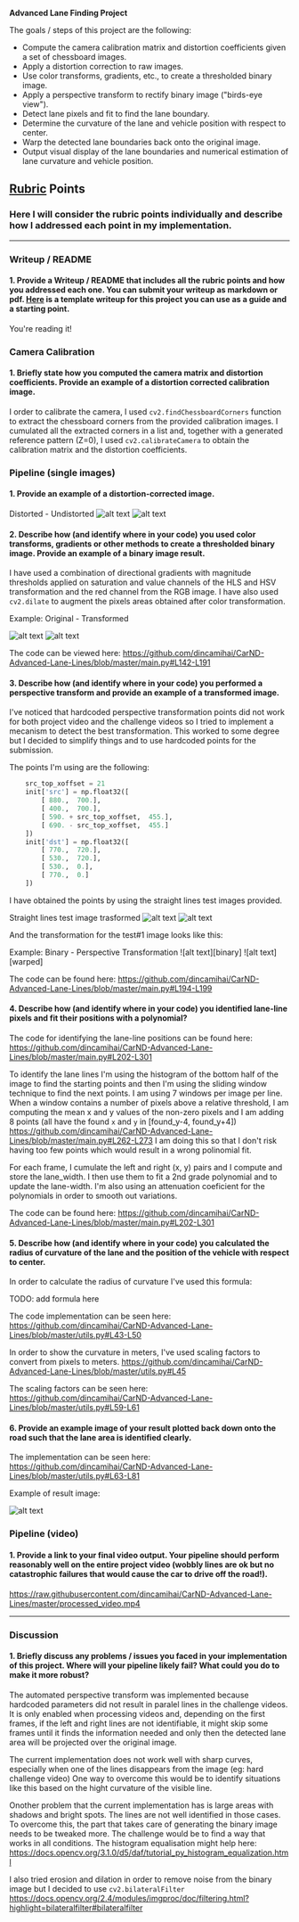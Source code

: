 **Advanced Lane Finding Project**

The goals / steps of this project are the following:

* Compute the camera calibration matrix and distortion coefficients given a set of chessboard images.
* Apply a distortion correction to raw images.
* Use color transforms, gradients, etc., to create a thresholded binary image.
* Apply a perspective transform to rectify binary image ("birds-eye view").
* Detect lane pixels and fit to find the lane boundary.
* Determine the curvature of the lane and vehicle position with respect to center.
* Warp the detected lane boundaries back onto the original image.
* Output visual display of the lane boundaries and numerical estimation of lane curvature and vehicle position.

[//]: # (Image References)

[image2]: ./test_images/test2.jpg "Original Image"
[image2-undist]: ./writeup-examples/undist.png "Undistorted Image"
[image2-binary]: ./writeup-examples/binary.png "Binary Undistorted Image"
[image2-warped]: ./writeup-examples/warped.png "Binary Perspective Transformed Image"
[orig-straight-lines]: ./test_images/straight_lines1.jpg "Original Test #2 Image"
[perspective-straight-lines]: ./writeup-examples/perspective.png "Binary Perspective Transformed Test Image #1"
[plotted-result]: ./writeup-examples/result.png "Plotted result"
[image4]: ./examples/warped_straight_lines.jpg "Warp Example"
[image5]: ./examples/color_fit_lines.jpg "Fit Visual"
[image6]: ./examples/example_output.jpg "Output"
[video1]: ./project_video.mp4 "Video"

## [Rubric](https://review.udacity.com/#!/rubrics/571/view) Points

### Here I will consider the rubric points individually and describe how I addressed each point in my implementation.

---

### Writeup / README

#### 1. Provide a Writeup / README that includes all the rubric points and how you addressed each one.  You can submit your writeup as markdown or pdf.  [Here](https://github.com/udacity/CarND-Advanced-Lane-Lines/blob/master/writeup_template.md) is a template writeup for this project you can use as a guide and a starting point.

You're reading it!

### Camera Calibration

#### 1. Briefly state how you computed the camera matrix and distortion coefficients. Provide an example of a distortion corrected calibration image.

I order to calibrate the camera, I used `cv2.findChessboardCorners` function to extract the chessboard corners from the provided calibration images.
I cumulated all the extracted corners in a list and, together with a generated reference pattern (Z=0), I used `cv2.calibrateCamera` to obtain the calibration matrix and the distortion coefficients.


### Pipeline (single images)

#### 1. Provide an example of a distortion-corrected image.

Distorted - Undistorted
![alt text][image2] ![alt text][image2-undist]

#### 2. Describe how (and identify where in your code) you used color transforms, gradients or other methods to create a thresholded binary image.  Provide an example of a binary image result.

I have used a combination of directional gradients with magnitude thresholds applied on saturation and value channels of the HLS and HSV transformation and the red channel from the RGB image.
I have also used `cv2.dilate` to augment the pixels areas obtained after color transformation.

Example: Original - Transformed

![alt text][image2-undist] ![alt text][image2-binary]

The code can be viewed here: https://github.com/dincamihai/CarND-Advanced-Lane-Lines/blob/master/main.py#L142-L191

#### 3. Describe how (and identify where in your code) you performed a perspective transform and provide an example of a transformed image.

I've noticed that hardcoded perspective transformation points did not work for both project video and the challenge videos so I tried to implement a mecanism to detect the best transformation. This worked to some degree but I decided to simplify things and to use hardcoded points for the submission.

The points I'm using are the following:

```python
    src_top_xoffset = 21
    init['src'] = np.float32([
        [ 880.,  700.],
        [ 400.,  700.],
        [ 590. + src_top_xoffset,  455.],
        [ 690. - src_top_xoffset,  455.]
    ])
    init['dst'] = np.float32([
        [ 770.,  720.],
        [ 530.,  720.],
        [ 530.,  0.],
        [ 770.,  0.]
    ])
```
I have obtained the points by using the straight lines test images provided.

Straight lines test image trasformed
![alt text][orig-straight-lines] ![alt text][perspective-straight-lines]

And the transformation for the test#1 image looks like this:

Example: Binary - Perspective Transformation
![alt text][binary] ![alt text][warped]

The code can be found here: https://github.com/dincamihai/CarND-Advanced-Lane-Lines/blob/master/main.py#L194-L199

#### 4. Describe how (and identify where in your code) you identified lane-line pixels and fit their positions with a polynomial?

The code for identifying the lane-line positions can be found here: https://github.com/dincamihai/CarND-Advanced-Lane-Lines/blob/master/main.py#L202-L301

To identify the lane lines I'm using the histogram of the bottom half of the image to find the starting points and then I'm using the sliding window technique to find the next points.
I am using 7 windows per image per line.
When a window contains a number of pixels above a relative threshold, I am computing the mean x and y values of the non-zero pixels and I am adding 8 points (all have the found `x` and `y` in [found_y-4, found_y+4]) https://github.com/dincamihai/CarND-Advanced-Lane-Lines/blob/master/main.py#L262-L273
I am doing this so that I don't risk having too few points which would result in a wrong polinomial fit.

For each frame, I cumulate the left and right (x, y) pairs and I compute and store the lane_width.
I then use them to fit a 2nd grade polynomial and to update the lane-width.
I'm also using an attenuation coeficient for the polynomials in order to smooth out variations.

The code can be found here: https://github.com/dincamihai/CarND-Advanced-Lane-Lines/blob/master/main.py#L202-L301

#### 5. Describe how (and identify where in your code) you calculated the radius of curvature of the lane and the position of the vehicle with respect to center.

In order to calculate the radius of curvature I've used this formula:

TODO: add formula here

The code implementation can be seen here: https://github.com/dincamihai/CarND-Advanced-Lane-Lines/blob/master/utils.py#L43-L50

In order to show the curvature in meters, I've used scaling factors to convert from pixels to meters.
https://github.com/dincamihai/CarND-Advanced-Lane-Lines/blob/master/utils.py#L45

The scaling factors can be seen here: https://github.com/dincamihai/CarND-Advanced-Lane-Lines/blob/master/utils.py#L59-L61

#### 6. Provide an example image of your result plotted back down onto the road such that the lane area is identified clearly.

The implementation can be seen here: https://github.com/dincamihai/CarND-Advanced-Lane-Lines/blob/master/utils.py#L63-L81

Example of result image:

![alt text][plotted-result]


### Pipeline (video)

#### 1. Provide a link to your final video output.  Your pipeline should perform reasonably well on the entire project video (wobbly lines are ok but no catastrophic failures that would cause the car to drive off the road!).

https://raw.githubusercontent.com/dincamihai/CarND-Advanced-Lane-Lines/master/processed_video.mp4

---

### Discussion

#### 1. Briefly discuss any problems / issues you faced in your implementation of this project.  Where will your pipeline likely fail?  What could you do to make it more robust?

The automated perspective transform was implemented because hardcoded parameters did not result in paralel lines in the challenge videos.
It is only enabled when processing videos and, depending on the first frames, if the left and right lines are not identifiable, it might skip some frames until it finds the information needed and only then the detected lane area will be projected over the original image.

The current implementation does not work well with sharp curves, especially when one of the lines disappears from the image (eg: hard challenge video)
One way to overcome this would be to identify situations like this based on the hight curvature of the visible line.

Onother problem that the current implementation has is large areas with shadows and bright spots. The lines are not well identified in those cases.
To overcome this, the part that takes care of generating the binary image needs to be tweaked more.
The challenge would be to find a way that works in all conditions. The histogram equalisation might help here: https://docs.opencv.org/3.1.0/d5/daf/tutorial_py_histogram_equalization.html

I also tried erosion and dilation in order to remove noise from the binary image but I decided to use `cv2.bilateralFilter` https://docs.opencv.org/2.4/modules/imgproc/doc/filtering.html?highlight=bilateralfilter#bilateralfilter
